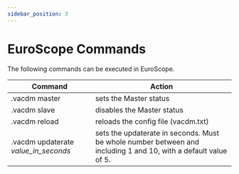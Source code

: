 ```yaml
---
sidebar_position: 3
---
```


# EuroScope Commands

The following commands can be executed in EuroScope.

| Command                              | Action                                                                                                          |
| ------------------------------------ | --------------------------------------------------------------------------------------------------------------- |
| .vacdm master                        | sets the Master status                                                                                          |
| .vacdm slave                         | disables the Master status                                                                                      |
| .vacdm reload                        | reloads the config file (vacdm.txt)                                                                             |
| .vacdm updaterate _value_in_seconds_ | sets the updaterate in seconds. Must be whole number between and including 1 and 10, with a default value of 5. |
